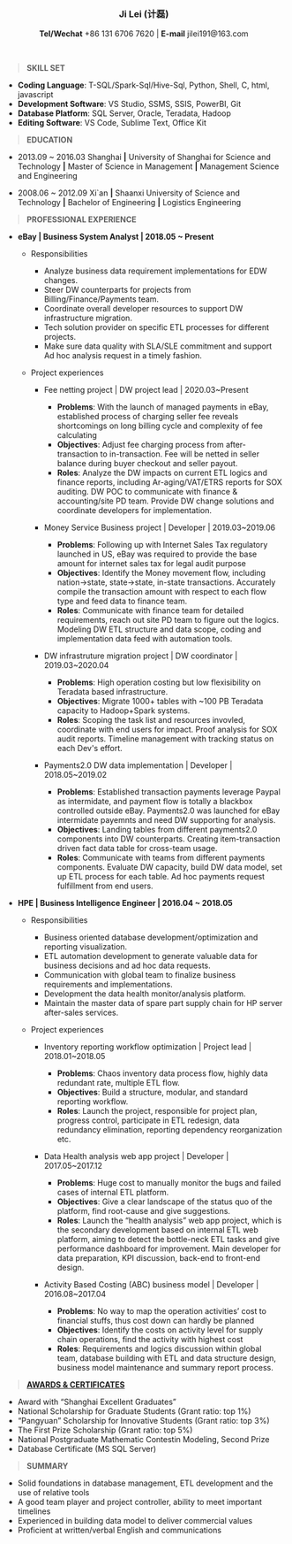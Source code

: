 
<h3 align="center"><strong>Ji Lei (计磊)</strong></h3>

<p align="center"><strong>Tel/Wechat</strong> +86 131 6706 7620 | <strong>E-mail</strong> jilei191@163.com</p>

<br />
<!--
    <table>
    <tr>
    <td style="width: 80%">
    <h3><strong>Ji Lei</strong><h3>
    <p style="font-size:14px;">
    +86 131 6706 7620 <br />
    jilei191@163.com
    </p>
    </td>
    <td>
    <img src="./photo.png" alt="people_resize" title="my photo"/>
    </td>
    </tr>
    </table>
-->


> **SKILL SET**

- **Coding Language**: T-SQL/Spark-Sql/Hive-Sql, Python, Shell, C, html, javascript 
- **Development Software**: VS Studio, SSMS, SSIS, PowerBI, Git
- **Database Platform**: SQL Server, Oracle, Teradata, Hadoop
- **Editing Software**: VS Code, Sublime Text, Office Kit

> **EDUCATION**

- 2013.09 ~ 2016.03 Shanghai **|** University of Shanghai for Science and Technology **|** Master of Science in Management **|** Management Science and Engineering

- 2008.06 ~ 2012.09 Xi`an **|** Shaanxi University of Science and Technology **|** Bachelor of Engineering **|** Logistics Engineering 

> **PROFESSIONAL EXPERIENCE**

- **eBay | Business System Analyst | 2018.05 ~ Present**

  - Responsibilities
    - Analyze business data requirement implementations for EDW changes.
    - Steer DW counterparts for projects from Billing/Finance/Payments team.
    - Coordinate overall developer resources to support DW infrastructure migration.
    - Tech solution provider on specific ETL processes for different projects.
    - Make sure data quality with SLA/SLE commitment and support Ad hoc analysis request in a timely fashion.

  - Project experiences
    - Fee netting project | DW project lead | 2020.03~Present
      - **Problems**: With the launch of managed payments in eBay, established process of charging seller fee reveals shortcomings on long billing cycle and complexity of fee calculating  
      - **Objectives**: Adjust fee charging process from after-transaction to in-transaction. Fee will be netted in seller balance during buyer checkout and seller payout.
      - **Roles**: Analyze the DW impacts on current ETL logics and finance reports, including Ar-aging/VAT/ETRS reports for SOX auditing. DW POC to communicate with finance & accounting/site PD team. Provide DW change solutions and coordinate developers for implementation. 

    - Money Service Business project | Developer | 2019.03~2019.06
      - **Problems**: Following up with Internet Sales Tax regulatory launched in US, eBay was required to provide the base amount for internet sales tax for legal audit purpose  
      - **Objectives**: Identify the Money movement flow, including nation->state, state->state, in-state transactions. Accurately compile the transaction amount with respect to each flow type and feed data to finance team.
      - **Roles**: Communicate with finance team for detailed requirements, reach out site PD team to figure out the logics. Modeling DW ETL structure and data scope, coding and implementation data feed with automation tools.

    - DW infrastruture migration project | DW coordinator | 2019.03~2020.04
      - **Problems**: High operation costing but low flexisibility on Teradata based infrastructure.
      - **Objectives**: Migrate 1000+ tables with ~100 PB Teradata capacity to Hadoop+Spark systems.
      - **Roles**: Scoping the task list and resources invovled, coordinate with end users for impact. Proof analysis for SOX audit reports. Timeline management with tracking status on each Dev's effort.

    - Payments2.0 DW data implementation | Developer | 2018.05~2019.02
      - **Problems**: Established transaction payments leverage Paypal as intermidate, and payment flow is totally a blackbox controlled outside eBay. Payments2.0 was launched for eBay intermidate payemnts and need DW supporting for analysis.
      - **Objectives**: Landing tables from different payments2.0 components into DW counterparts. Creating item-transaction driven fact data table for cross-team usage.
      - **Roles**: Communicate with teams from different payments components. Evaluate DW capacity, build DW data model, set up ETL process for each table. Ad hoc payments request fulfillment from end users. 


<!--
POC: 1. proof of concept 2. point of contact
SOX: Sarbanes-Oxley Act. 萨班斯-奥克斯里法案，2002年上市公司会计改革
Compliance: 合规，遵从性，顺从性
BSA: bank secrecy act
PD: Product Designer
-->

- **HPE | Business Intelligence Engineer | 2016.04 ~ 2018.05**
   
  - Responsibilities
   
    - Business oriented database development/optimization and reporting visualization.
    - ETL automation development to generate valuable data for business decisions and ad hoc data requests. 
    - Communication with global team to finalize business requirements and implementations.
    - Development the data health monitor/analysis platform.
    - Maintain the master data of spare part supply chain for HP server after-sales services.
   
  - Project experiences
    - Inventory reporting workflow optimization | Project lead | 2018.01~2018.05
      - **Problems**: Chaos inventory data process flow, highly data redundant rate, multiple ETL flow.
      - **Objectives**: Build a structure, modular, and standard reporting workflow.
      - **Roles**: Launch the project, responsible for project plan, progress control, participate in ETL redesign, data redundancy elimination, reporting dependency reorganization etc.
   
    - Data Health analysis web app project | Developer | 2017.05~2017.12 
      - **Problems**: Huge cost to manually monitor the bugs and failed cases of internal ETL platform.
      - **Objectives**: Give a clear landscape of the status quo of the platform, find root-cause and give suggestions. 
      - **Roles**: Launch the “health analysis” web app project, which is the secondary development based on internal ETL web platform, aiming to detect the bottle-neck ETL tasks and give performance dashboard for improvement. Main developer for data preparation, KPI discussion, back-end to front-end design.
   
    - Activity Based Costing (ABC) business model | Developer | 2016.08~2017.04 
      - **Problems**: No way to map the operation activities’ cost to financial stuffs, thus cost down can hardly be planned  
      - **Objectives**: Identify the costs on activity level for supply chain operations, find the activity with highest cost 
      - **Roles**: Requirements and logics discussion within global team, database building with ETL and data structure design, business model maintenance and summary report process.

<!--
Regular maintenance and reporting automation development
Supply chain master data maintenance, inventory domain data/reporting automation development and ad hoc change request, conference call with American team to re-build a light-weight star data warehouse etc.
-->

> [**AWARDS & CERTIFICATES**](https://github.com/Petersonjoe/profiles)

- Award with “Shanghai Excellent Graduates”
- National Scholarship for Graduate Students (Grant ratio: top 1%)
- “Pangyuan” Scholarship for Innovative Students (Grant ratio: top 3%) 
- The First Prize Scholarship (Grant ratio: top 5%)
- National Postgraduate Mathematic Contestin Modeling, Second Prize 
- Database Certificate (MS SQL Server)

> **SUMMARY**

- Solid foundations in database management, ETL development and the use of relative tools
- A good team player and project controller, ability to meet important timelines
- Experienced in building data model to deliver commercial values
- Proficient at written/verbal English and communications

